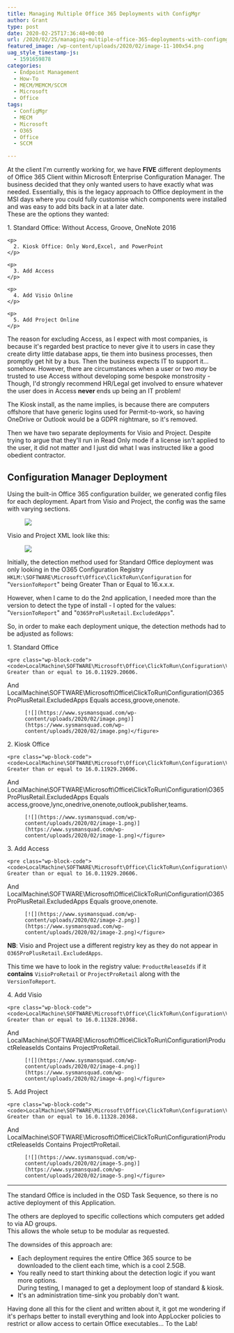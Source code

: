 ```yaml
---
title: Managing Multiple Office 365 Deployments with ConfigMgr
author: Grant
type: post
date: 2020-02-25T17:36:48+00:00
url: /2020/02/25/managing-multiple-office-365-deployments-with-configmgr/
featured_image: /wp-content/uploads/2020/02/image-11-100x54.png
uag_style_timestamp-js:
  - 1591659878
categories:
  - Endpoint Management
  - How-To
  - MECM/MEMCM/SCCM
  - Microsoft
  - Office
tags:
  - ConfigMgr
  - MECM
  - Microsoft
  - O365
  - Office
  - SCCM

---
```

At the client I'm currently working for, we have **FIVE** different deployments of Office 365 Client within Microsoft Enterprise Configuration Manager. The business decided that they only wanted users to have exactly what was needed. Essentially, this is the legacy approach to Office deployment in the MSI days where you could fully customise which components were installed and was easy to add bits back in at a later date.  
These are the options they wanted:

<div class="wp-block-group has-very-light-gray-background-color has-background">
  <div class="wp-block-group__inner-container">
    <p>
      1. Standard Office: Without Access, Groove, OneNote 2016
    </p>
    
    <p>
      2. Kiosk Office: Only Word,Excel, and PowerPoint
    </p>
    
    <p>
      3. Add Access
    </p>
    
    <p>
      4. Add Visio Online
    </p>
    
    <p>
      5. Add Project Online
    </p>
  </div>
</div>

<div class="wp-block-group">
  <div class="wp-block-group__inner-container">
    <p>
      The reason for excluding Access, as I expect with most companies, is because it's regarded best practice to never give it to users in case they create dirty little database apps, tie them into business processes, then promptly get hit by a bus. Then the business expects IT to support it... somehow. However, there are circumstances when a user or two <em>may </em>be trusted to use Access without developing some bespoke monstrosity - Though, I'd strongly recommend HR/Legal get involved to ensure whatever the user does in Access <strong>never </strong>ends up being an IT problem!
    </p>
  </div>
</div>

The Kiosk install, as the name implies, is because there are computers offshore that have generic logins used for Permit-to-work, so having OneDrive or Outlook would be a GDPR nightmare, so it's removed.

Then we have two separate deployments for Visio and Project. Despite trying to argue that they'll run in Read Only mode if a license isn't applied to the user, it did not matter and I just did what I was instructed like a good obedient contractor.

## Configuration Manager Deployment

Using the built-in Office 365 configuration builder, we generated config files for each deployment. Apart from Visio and Project, the config was the same with varying <ExcludeApp ID="" /> sections.<figure class="wp-block-image size-large">

![](https://www.sysmansquad.com/wp-content/uploads/2020/02/image-11.png) </figure> 

Visio and Project XML look like this:<figure class="wp-block-image size-large">

![](https://www.sysmansquad.com/wp-content/uploads/2020/02/image-9.png) </figure> 

Initially, the detection method used for Standard Office deployment was only looking in the O365 Configuration Registry `HKLM:\SOFTWARE\Microsoft\Office\ClickToRun\Configuration` for "`VersionToReport`" being Greater Than or Equal to 16.x.x.x.

However, when I came to do the 2nd application, I needed more than the version to detect the type of install - I opted for the values: "`VersionToReport`" and "`O365ProPlusRetail.ExcludedApps`".

So, in order to make each deployment unique, the detection methods had to be adjusted as follows:

<div class="wp-block-group">
  <div class="wp-block-group__inner-container">
    <p>
      1. Standard Office
    </p>
    
    <pre class="wp-block-code"><code>LocalMachine\SOFTWARE\Microsoft\Office\ClickToRun\Configuration\VersionToReport Greater than or equal to 16.0.11929.20606.  
And        
LocalMachine\SOFTWARE\Microsoft\Office\ClickToRun\Configuration\O365ProPlusRetail.ExcludedApps Equals access,groove,onenote.  </code></pre><figure class="wp-block-image size-large">
    
    [![](https://www.sysmansquad.com/wp-content/uploads/2020/02/image.png)](https://www.sysmansquad.com/wp-content/uploads/2020/02/image.png)</figure>
  </div>
</div>

<div class="wp-block-group">
  <div class="wp-block-group__inner-container">
    <p>
      2. Kiosk Office
    </p>
    
    <pre class="wp-block-code"><code>LocalMachine\SOFTWARE\Microsoft\Office\ClickToRun\Configuration\VersionToReport Greater than or equal to 16.0.11929.20606.  
And        
LocalMachine\SOFTWARE\Microsoft\Office\ClickToRun\Configuration\O365ProPlusRetail.ExcludedApps Equals access,groove,lync,onedrive,onenote,outlook,publisher,teams.  </code></pre><figure class="wp-block-image size-large">
    
    [![](https://www.sysmansquad.com/wp-content/uploads/2020/02/image-1.png)](https://www.sysmansquad.com/wp-content/uploads/2020/02/image-1.png)</figure>
  </div>
</div>

<div class="wp-block-group">
  <div class="wp-block-group__inner-container">
    <p>
      3. Add Access
    </p>
    
    <pre class="wp-block-code"><code>LocalMachine\SOFTWARE\Microsoft\Office\ClickToRun\Configuration\VersionToReport Greater than or equal to 16.0.11929.20606.  
And        
LocalMachine\SOFTWARE\Microsoft\Office\ClickToRun\Configuration\O365ProPlusRetail.ExcludedApps Equals groove,onenote.  </code></pre><figure class="wp-block-image size-large">
    
    [![](https://www.sysmansquad.com/wp-content/uploads/2020/02/image-2.png)](https://www.sysmansquad.com/wp-content/uploads/2020/02/image-2.png)</figure>
  </div>
</div>

**NB**: Visio and Project use a different registry key as they do not appear in `O365ProPlusRetail.ExcludedApps`. 

This time we have to look in the registry value: `ProductReleaseIds` if it **contains** `VisioProRetail` or `ProjectProRetail` along with the `VersionToReport`.

<div class="wp-block-group">
  <div class="wp-block-group__inner-container">
    <p>
      4. Add Visio
    </p>
    
    <pre class="wp-block-code"><code>LocalMachine\SOFTWARE\Microsoft\Office\ClickToRun\Configuration\VersionToReport Greater than or equal to 16.0.11328.20368.
And
LocalMachine\SOFTWARE\Microsoft\Office\ClickToRun\Configuration\ProductReleaseIds Contains ProjectProRetail.</code></pre><figure class="wp-block-image size-large">
    
    [![](https://www.sysmansquad.com/wp-content/uploads/2020/02/image-4.png)](https://www.sysmansquad.com/wp-content/uploads/2020/02/image-4.png)</figure>
  </div>
</div>

<div class="wp-block-group">
  <div class="wp-block-group__inner-container">
    <p>
      5. Add Project
    </p>
    
    <pre class="wp-block-code"><code>LocalMachine\SOFTWARE\Microsoft\Office\ClickToRun\Configuration\VersionToReport Greater than or equal to 16.0.11328.20368.
And
LocalMachine\SOFTWARE\Microsoft\Office\ClickToRun\Configuration\ProductReleaseIds Contains ProjectProRetail.</code></pre><figure class="wp-block-image size-large">
    
    [![](https://www.sysmansquad.com/wp-content/uploads/2020/02/image-5.png)](https://www.sysmansquad.com/wp-content/uploads/2020/02/image-5.png)</figure>
  </div>
</div>

<hr class="wp-block-separator" />

The standard Office is included in the OSD Task Sequence, so there is no active deployment of this Application.

The others are deployed to specific collections which computers get added to via AD groups.  
This allows the whole setup to be modular as requested.

The downsides of this approach are:

  * Each deployment requires the entire Office 365 source to be downloaded to the client each time, which is a cool 2.5GB.
  * You really need to start thinking about the detection logic if you want more options.  
    During testing, I managed to get a deployment loop of standard & kiosk.
  * It's an administration time-sink you probably don't want.

Having done all this for the client and written about it, it got me wondering if it's perhaps better to install everything and look into AppLocker policies to restrict or allow access to certain Office executables... To the Lab!
